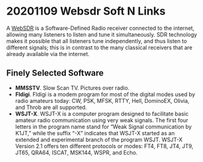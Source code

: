 # 20201109 Websdr Soft N Links

A [WebSDR](http://websdr.org) is a Software-Defined Radio receiver connected to the internet, allowing many listeners to listen and tune it simultaneously. SDR technology makes it possible that all listeners tune independently, and thus listen to different signals; this is in contrast to the many classical receivers that are already available via the internet.

## Finely Selected Software

- **MMSSTV**. Slow Scan TV. Pictures over radio.
- **Fldigi**. Fldigi is a modem program for most of the digital modes used by radio amateurs today: CW, PSK, MFSK, RTTY, Hell, DominoEX, Olivia, and Throb are all supported.
- **WSJT-X**. WSJT-X is a computer program designed to facilitate basic amateur radio communication using very weak signals. The first four letters in the program name stand for “Weak Signal communication by K1JT,” while the suffix “-X” indicates that WSJT-X started as an extended and experimental branch of the program WSJT. WSJT-X Version 2.1 offers ten different protocols or modes: FT4, FT8, JT4, JT9, JT65, QRA64, ISCAT, MSK144, WSPR, and Echo.
